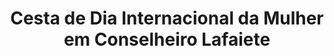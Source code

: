 ---
title: "Cesta de Dia Internacional da Mulher em Conselheiro Lafaiete"
description: "Comemore o Dia Internacional da Mulher com uma cesta recheada de itens que celebram a beleza e força feminina em Conselheiro Lafaiete. Um presente único e cheio de significado."
layout: "home.html"
permalink: "/cesta-de-dia-internacional-da-mulher-em-conselheiro-lafaiete/"
---